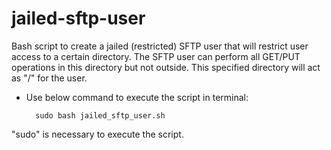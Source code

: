 # jailed-sftp-user
Bash script to create a jailed (restricted) SFTP user that will restrict user access to a certain directory. The SFTP user can perform all GET/PUT operations in this directory but not outside. This specified directory will act as "/" for the user.

* Use below command to execute the script in terminal:

		sudo bash jailed_sftp_user.sh    

"sudo" is necessary to execute the script.
